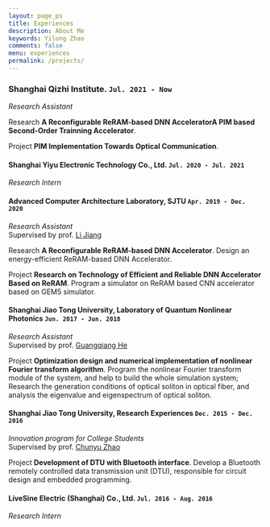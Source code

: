 ```yaml
---
layout: page_ps
title: Experiences
description: About Me
keywords: Yilong Zhao
comments: false
menu: experiences
permalink: /projects/
---
```


<!--<p>About <a href="{{"/resume/resume/index.html" | prepend: site.baseurl}}">ME</a></p>-->


### **Shanghai Qizhi Institute.** `Jul. 2021 - Now`
_Research Assistant_ <br>

Research **A Reconfigurable ReRAM-based DNN AcceleratorA PIM based Second-Order Trainning Accelerator**.

Project **PIM Implementation Towards Optical Communication**. 

#### **Shanghai Yiyu Electronic Technology Co., Ltd.** `Jul. 2020 - Jul. 2021`
_Research Intern_ <br>

#### **Advanced Computer Architecture Laboratory, SJTU** `Apr. 2019 - Dec. 2020`

_Research Assistant_ <br>
Supervised by prof. [Li Jiang](http://www.cs.sjtu.edu.cn/PeopleDetail.aspx?id=97)

Research **A Reconfigurable ReRAM-based DNN Accelerator**. Design an energy-efficient ReRAM-based DNN Accelerator.

Project **Research on Technology of Efficient and Reliable DNN Accelerator Based on ReRAM**. Program a simulator on ReRAM based CNN accelerator based on GEM5 simulator.

#### **Shanghai Jiao Tong University, Laboratory of Quantum Nonlinear Photonics** `Jun. 2017 - Jun. 2018`

_Research Assistant_ <br>
Supervised by prof. [Guangqiang He](http://qnp.sjtu.edu.cn/content.aspx?info_lb=80&flag=39)

Project **Optimization design and numerical implementation of nonlinear Fourier transform algorithm**. Program the nonlinear Fourier transform module of the system, and help to build the whole simulation system; Research the generation conditions of optical soliton in optical fiber, and analysis the eigenvalue and eigenspectrum of optical soliton.

#### **Shanghai Jiao Tong University, Research Experiences** `Dec. 2015 - Dec. 2016`

_Innovation program for College Students_ <br>
Supervised by prof. [Chunyu Zhao](http://www.ie.sjtu.edu.cn/Data/View/261)

Project **Development of DTU with Bluetooth interface**. Develop a Bluetooth remotely controlled data transmission unit (DTU), responsible for circuit design and embedded programming.

#### **LiveSine Electric (Shanghai) Co., Ltd.** `Jul. 2016 - Aug. 2016`
_Research Intern_ <br>